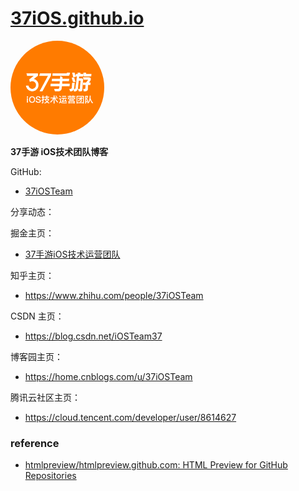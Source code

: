 # [37iOS.github.io](https://37ios.github.io)

<img src="/images/37iOSteam.png" width="150" style="height:auto; border-radius:50%" alt="37手游iOS技术团队"/>

**37手游 iOS技术团队博客**

GitHub:
- [37iOSTeam](https://github.com/37iOS)


分享动态：

掘金主页：
- [37手游iOS技术运营团队](https://juejin.cn/user/1002387318511214)

知乎主页：
- https://www.zhihu.com/people/37iOSTeam

CSDN 主页：
- https://blog.csdn.net/iOSTeam37

博客园主页：
- https://home.cnblogs.com/u/37iOSTeam

腾讯云社区主页：
- https://cloud.tencent.com/developer/user/8614627


### reference
- [htmlpreview/htmlpreview.github.com: HTML Preview for GitHub Repositories](https://github.com/htmlpreview/htmlpreview.github.com)
